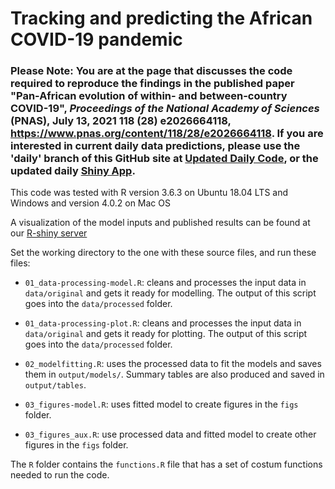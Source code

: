 # Tracking and predicting the African COVID-19 pandemic

### Please Note: You are at the page that discusses the code required to reproduce the findings in the published paper "Pan-African evolution of within- and between-country COVID-19", *Proceedings of the National Academy of Sciences* (PNAS), July 13, 2021 118 (28) e2026664118, https://www.pnas.org/content/118/28/e2026664118. If you are interested in current daily data predictions, please use the 'daily' branch of this GitHub site at [Updated Daily Code](https://github.com/Schiff-Lab/COVID19-HHH4-Africa/tree/daily), or the updated daily [Shiny App](http://146.186.149.88:3838/COVID19-HHH4-Africa-daily/).

This code was tested with R version 3.6.3 on Ubuntu 18.04 LTS and Windows and version 4.0.2 on Mac OS

A visualization of the model inputs and published results can be found at our [R-shiny server](http://146.186.149.88:3838/COVID19-HHH4-Africa/)

Set the working directory to the one with these source files, and run these files:

- `01_data-processing-model.R`: cleans and processes the input data in `data/original` and gets it ready for modelling. The output of this script goes into the `data/processed` folder.

- `01_data-processing-plot.R`: cleans and processes the input data in `data/original` and gets it ready for plotting. The output of this script goes into the `data/processed` folder.

- `02_modelfitting.R`: uses the processed data to fit the models and saves them in `output/models/`. Summary tables are also produced and saved in `output/tables`.

- `03_figures-model.R`: uses fitted model to create figures in the `figs` folder.

- `03_figures_aux.R`: use processed data and fitted model to create other figures in the `figs` folder.

The `R` folder contains the `functions.R` file that has a set of costum functions needed to run the code. 


